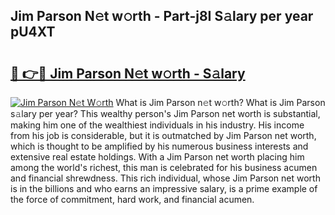 ## Jim Parson N𝚎t w𝚘rth - Part-j8I S𝚊lary per year pU4XT

# <h2><a href="http://gc2lej.nevu.top/?p=Jim+Parson">🔗 👉🔴 Jim Parson N𝚎t w𝚘rth - S𝚊lary</a></h2>

[![Jim Parson N𝚎t W𝚘rth](https://i.imgur.com/Oavwk0R.jpeg)](http://gc2lej.nevu.top/?p=Jim+Parson)
What is Jim Parson n𝚎t w𝚘rth? What is Jim Parson s𝚊lary per year?
This wealthy person's Jim Parson net worth is substantial, making him one of the wealthiest individuals in his industry. His income from his job is considerable, but it is outmatched by Jim Parson net worth, which is thought to be amplified by his numerous business interests and extensive real estate holdings. With a Jim Parson net worth placing him among the world's richest, this man is celebrated for his business acumen and financial shrewdness. This rich individual, whose Jim Parson net worth is in the billions and who earns an impressive salary, is a prime example of the force of commitment, hard work, and financial acumen.

